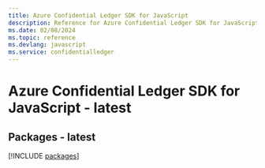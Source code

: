 ```yaml
---
title: Azure Confidential Ledger SDK for JavaScript
description: Reference for Azure Confidential Ledger SDK for JavaScript
ms.date: 02/08/2024
ms.topic: reference
ms.devlang: javascript
ms.service: confidentialledger
---
```

# Azure Confidential Ledger SDK for JavaScript - latest
## Packages - latest
[!INCLUDE [packages](confidential-ledger-index.md)]